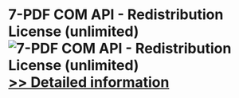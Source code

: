 # 7-PDF COM API - Redistribution License (unlimited)<br />![7-PDF COM API - Redistribution License (unlimited)](https://mycommerce.akamaized.net/api/pimages/P300452873/BIG/300452873.JPG)<br />[>> Detailed information](https://secure.shareit.com/shareit/product.html?productid=300452873&affiliateid=200057808)